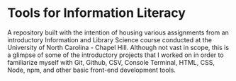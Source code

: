 # Tools for Information Literacy
A repository built with the intention of housing various assignments from an introductory Information and Library Science course conducted at the University of North Carolina - Chapel Hill. Although not vast in scope, this is a glimpse of some of the introductory projects that I worked on in order to familiarize myself with Git, Github, CSV, Console Terminal, HTML, CSS, Node, npm, and other basic front-end development tools. 
